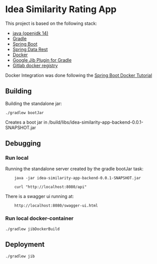 # Idea Similarity Rating App

This project is based on the following stack:
* [java (openjdk 14)](https://openjdk.java.net/projects/jdk/14/)
* [Gradle](https://gradle.org/)
* [Spring Boot](https://spring.io/projects/spring-boot)
* [Spring Data Rest](https://docs.spring.io/spring-data/rest/docs/current/reference/html/)
* [Docker](https://www.docker.com/)
* [Google Jib Plugin for Gradle](https://github.com/GoogleContainerTools/jib)
* [Gitlab docker registry](https://docs.gitlab.com/ee/user/project/container_registry.html)

Docker Integration was done following the [Spring Boot Docker Tutorial](https://spring.io/guides/gs/spring-boot-docker/)

## Building

Building the standalone jar:

    ./gradlew bootJar
   
Creates a boot jar in /build/libs/idea-similarity-app-backend-0.0.1-SNAPSHOT.jar

## Debugging
### Run local

Running the standalone server created by the gradle bootJar task:
        
        java -jar idea-similarity-app-backend-0.0.1-SNAPSHOT.jar
        
        curl "http://localhost:8080/api"
        
There is a swagger ui running at:

        http://localhost:8080/swagger-ui.html
        

### Run local docker-container
    
    ./gradlew jibDockerBuild
    
    
## Deployment

    ./gradlew jib